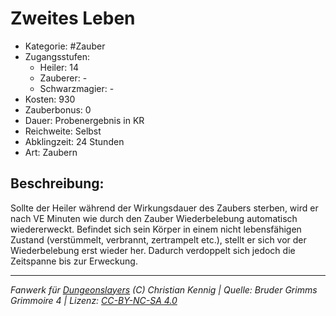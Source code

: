 # Zweites Leben  
- Kategorie: #Zauber  
- Zugangsstufen:  
  - Heiler: 14  
  - Zauberer: -  
  - Schwarzmagier: -  
- Kosten: 930  
- Zauberbonus: 0  
- Dauer: Probenergebnis in KR  
- Reichweite: Selbst  
- Abklingzeit: 24 Stunden  
- Art: Zaubern     

## Beschreibung:
Sollte der Heiler während der Wirkungsdauer des Zaubers sterben, wird er nach VE Minuten wie durch den Zauber Wiederbelebung automatisch wiedererweckt. Befindet sich sein Körper in einem nicht lebensfähigen Zustand (verstümmelt, verbrannt, zertrampelt etc.), stellt er sich vor der Wiederbelebung erst wieder her. Dadurch verdoppelt sich jedoch die Zeitspanne bis zur Erweckung.


___
*Fanwerk für [Dungeonslayers](https://www.dungeonslayers.net/) (C) Christian Kennig | Quelle: Bruder Grimms Grimmoire 4 | Lizenz: [CC-BY-NC-SA 4.0](https://creativecommons.org/licenses/by-nc-sa/4.0/deed.de)*